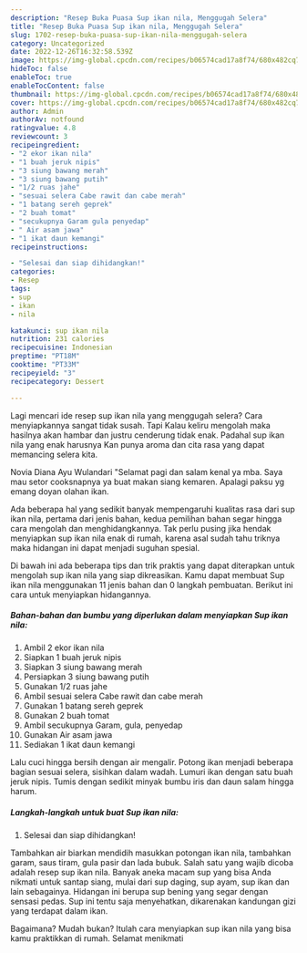 ```yaml
---
description: "Resep Buka Puasa Sup ikan nila, Menggugah Selera"
title: "Resep Buka Puasa Sup ikan nila, Menggugah Selera"
slug: 1702-resep-buka-puasa-sup-ikan-nila-menggugah-selera
category: Uncategorized
date: 2022-12-26T16:32:58.539Z
image: https://img-global.cpcdn.com/recipes/b06574cad17a8f74/680x482cq70/sup-ikan-nila-foto-resep-utama.jpg
hideToc: false
enableToc: true
enableTocContent: false
thumbnail: https://img-global.cpcdn.com/recipes/b06574cad17a8f74/680x482cq70/sup-ikan-nila-foto-resep-utama.jpg
cover: https://img-global.cpcdn.com/recipes/b06574cad17a8f74/680x482cq70/sup-ikan-nila-foto-resep-utama.jpg
author: Admin
authorAv: notfound
ratingvalue: 4.8
reviewcount: 3
recipeingredient:
- "2 ekor ikan nila"
- "1 buah jeruk nipis"
- "3 siung bawang merah"
- "3 siung bawang putih"
- "1/2 ruas jahe"
- "sesuai selera Cabe rawit dan cabe merah"
- "1 batang sereh geprek"
- "2 buah tomat"
- "secukupnya Garam gula penyedap"
- " Air asam jawa"
- "1 ikat daun kemangi"
recipeinstructions:

- "Selesai dan siap dihidangkan!"
categories:
- Resep
tags:
- sup
- ikan
- nila

katakunci: sup ikan nila 
nutrition: 231 calories
recipecuisine: Indonesian
preptime: "PT18M"
cooktime: "PT33M"
recipeyield: "3"
recipecategory: Dessert

---
```



Lagi mencari ide resep sup ikan nila yang menggugah selera? Cara menyiapkannya sangat tidak susah. Tapi Kalau keliru mengolah maka hasilnya akan hambar dan justru cenderung tidak enak. Padahal sup ikan nila yang enak harusnya Kan punya aroma dan cita rasa yang dapat memancing selera kita.


Novia Diana Ayu Wulandari &#34;Selamat pagi dan salam kenal ya mba. Saya mau setor cooksnapnya ya buat makan siang kemaren. Apalagi paksu yg emang doyan olahan ikan.

Ada beberapa hal yang sedikit banyak mempengaruhi kualitas rasa dari sup ikan nila, pertama dari jenis bahan, kedua pemilihan bahan segar hingga cara mengolah dan menghidangkannya. Tak perlu pusing jika hendak menyiapkan sup ikan nila enak di rumah, karena asal sudah tahu triknya maka hidangan ini dapat menjadi suguhan spesial.


Di bawah ini ada beberapa tips dan trik praktis yang dapat diterapkan untuk mengolah sup ikan nila yang siap dikreasikan. Kamu dapat membuat Sup ikan nila menggunakan 11 jenis bahan dan 0 langkah pembuatan. Berikut ini cara untuk menyiapkan hidangannya.

<!--inarticleads1-->

##### Bahan-bahan dan bumbu yang diperlukan dalam menyiapkan Sup ikan nila:

1. Ambil 2 ekor ikan nila
1. Siapkan 1 buah jeruk nipis
1. Siapkan 3 siung bawang merah
1. Persiapkan 3 siung bawang putih
1. Gunakan 1/2 ruas jahe
1. Ambil sesuai selera Cabe rawit dan cabe merah
1. Gunakan 1 batang sereh geprek
1. Gunakan 2 buah tomat
1. Ambil secukupnya Garam, gula, penyedap
1. Gunakan  Air asam jawa
1. Sediakan 1 ikat daun kemangi


Lalu cuci hingga bersih dengan air mengalir. Potong ikan menjadi beberapa bagian sesuai selera, sisihkan dalam wadah. Lumuri ikan dengan satu buah jeruk nipis. Tumis dengan sedikit minyak bumbu iris dan daun salam hingga harum. 

<!--inarticleads2-->

##### Langkah-langkah untuk buat Sup ikan nila:


1. Selesai dan siap dihidangkan!

Tambahkan air biarkan mendidih masukkan potongan ikan nila, tambahkan garam, saus tiram, gula pasir dan lada bubuk. Salah satu yang wajib dicoba adalah resep sup ikan nila. Banyak aneka macam sup yang bisa Anda nikmati untuk santap siang, mulai dari sup daging, sup ayam, sup ikan dan lain sebagainya. Hidangan ini berupa sup bening yang segar dengan sensasi pedas. Sup ini tentu saja menyehatkan, dikarenakan kandungan gizi yang terdapat dalam ikan. 

Bagaimana? Mudah bukan? Itulah cara menyiapkan sup ikan nila yang bisa kamu praktikkan di rumah. Selamat menikmati

